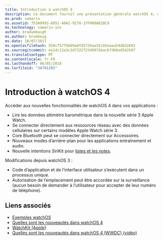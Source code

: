 ```yaml
---
title: Introduction à watchOS 4
description: Ce document fournit une présentation générale watchOS 4, qui décrit les nouvelles fonctionnalités qui sont maintenant disponibles pour les développeurs Xamarin.
ms.prod: xamarin
ms.assetid: 753A9993-A951-40A2-9270-37F000A01BC9
ms.technology: xamarin-ios
author: bradumbaugh
ms.author: brumbaug
ms.date: 10/07/2017
ms.openlocfilehash: 550cf57f6b89a8fd5726ae55cb5eaaa54d6d2692
ms.sourcegitcommit: ea1dc12a3c2d7322f234997daacbfdb6ad542507
ms.translationtype: MT
ms.contentlocale: fr-FR
ms.lasthandoff: 06/05/2018
ms.locfileid: "34791265"
---
```

# <a name="introduction-to-watchos-4"></a>Introduction à watchOS 4

Accéder aux nouvelles fonctionnalités de watchOS 4 dans vos applications :

* Lire les données altimètre barométrique dans la nouvelle série 3 Apple Watch.
* Se connecter directement aux ressources réseau avec des données cellulaires sur certains modèles Apple Watch série 3.
* Core Bluetooth peut se connecter directement sur Accessoires.
* Nouveaux modes d’arrière-plan pour les applications entraînement et audio.
* Nouvelle intentions SiriKit pour [listes et les notes](~/ios/platform/introduction-to-ios11/sirikit.md).

Modifications depuis watchOS 3 :

* Code d’application et de l’interface utilisateur s’exécutent dans un processus unique.
* Autorisation de l’emplacement peut être accordée sur la surveillance (aucun besoin de demander à l’utilisateur pour accepter de leur numéro de téléphone).

## <a name="related-links"></a>Liens associés

- [Exemples watchOS](https://developer.xamarin.com/samples/watchos/all/)
- [Quelles sont les nouveautés dans watchOS 4](https://developer.apple.com/watchos/)
- [WatchKit (Apple)](https://developer.apple.com/documentation/watchkit)
- [Quelles sont les nouveautés dans watchOS 4 (WWDC) (vidéo)](https://developer.apple.com/videos/play/wwdc2017/205/)
